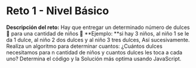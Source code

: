 # Reto 1 - Nivel Básico
**Descripción del reto:**
Hay que entregar un determinado número de dulces 🍭 para una cantidad de niños 👦
                **Ejemplo: **si hay 3 niños, al niño 1 se le da 1 dulce, al niño 2 dos dulces y al niño 3 tres dulces,  Así sucesivamente.
				Realíza un algoritmo para determinar cuantos: ¿Cuántos dulces necesitamos para n cantidad de niños y cuantos dulces les toca a cada uno?
                Determina el código y la Solución más optima usando JavaScript.
				